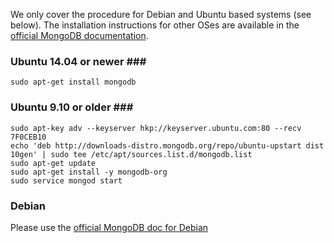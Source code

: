 We only cover the procedure for Debian and Ubuntu based systems (see below).
The installation instructions for other OSes are available in the [official MongoDB documentation](http://docs.mongodb.org/manual/installation/#tutorial-installation).

### Ubuntu 14.04 or newer ###
```
sudo apt-get install mongodb
```

### Ubuntu 9.10 or older ###
```
sudo apt-key adv --keyserver hkp://keyserver.ubuntu.com:80 --recv 7F0CEB10
echo 'deb http://downloads-distro.mongodb.org/repo/ubuntu-upstart dist 10gen' | sudo tee /etc/apt/sources.list.d/mongodb.list
sudo apt-get update
sudo apt-get install -y mongodb-org
sudo service mongod start
```

### Debian ###

Please use the [official MongoDB doc for Debian](https://docs.mongodb.org/master/tutorial/install-mongodb-on-debian/)
